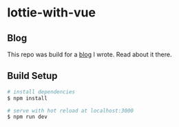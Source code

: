 # lottie-with-vue

## Blog

This repo was build for a [blog](https://www.martenwest.com/blog/lottie-example-vue/) I wrote. Read about it there.

## Build Setup

```bash
# install dependencies
$ npm install

# serve with hot reload at localhost:3000
$ npm run dev
```
